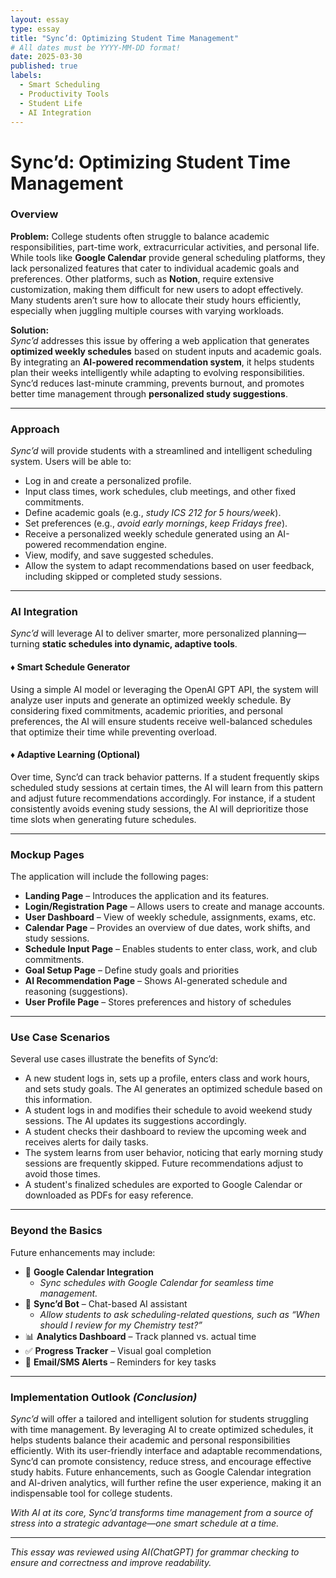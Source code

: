 ```yaml
---
layout: essay
type: essay
title: "Sync’d: Optimizing Student Time Management"
# All dates must be YYYY-MM-DD format!
date: 2025-03-30
published: true
labels:
  - Smart Scheduling
  - Productivity Tools
  - Student Life
  - AI Integration
---
```


# **Sync’d: Optimizing Student Time Management**

### **Overview**

**Problem:**
College students often struggle to balance academic responsibilities, part-time work, extracurricular activities, and personal life. While tools like **Google Calendar** provide general scheduling platforms, they lack personalized features that cater to individual academic goals and preferences. Other platforms, such as **Notion**, require extensive customization, making them difficult for new users to adopt effectively. Many students aren’t sure how to allocate their study hours efficiently, especially when juggling multiple courses with varying workloads.

**Solution:**  
*Sync’d* addresses this issue by offering a web application that generates **optimized weekly schedules** based on student inputs and academic goals. By integrating an **AI-powered recommendation system**, it helps students plan their weeks intelligently while adapting to evolving responsibilities. Sync’d reduces last-minute cramming, prevents burnout, and promotes better time management through **personalized study suggestions**.

---

### **Approach**

*Sync’d* will provide students with a streamlined and intelligent scheduling system. Users will be able to:

- Log in and create a personalized profile.  
- Input class times, work schedules, club meetings, and other fixed commitments.  
- Define academic goals (e.g., *study ICS 212 for 5 hours/week*).  
- Set preferences (e.g., *avoid early mornings*, *keep Fridays free*).  
- Receive a personalized weekly schedule generated using an AI-powered recommendation engine.
- View, modify, and save suggested schedules.  
- Allow the system to adapt recommendations based on user feedback, including skipped or completed study sessions.

---

### **AI Integration**

*Sync’d* will leverage AI to deliver smarter, more personalized planning—turning **static schedules into dynamic, adaptive tools**.

####  ♦ **Smart Schedule Generator**  
Using a simple AI model or leveraging the OpenAI GPT API, the system will analyze user inputs and generate an optimized weekly schedule. By considering fixed commitments, academic priorities, and personal preferences, the AI will ensure students receive well-balanced schedules that optimize their time while preventing overload.

####  ♦ **Adaptive Learning (Optional)**  
Over time, Sync’d can track behavior patterns. If a student frequently skips scheduled study sessions at certain times, the AI will learn from this pattern and adjust future recommendations accordingly. For instance, if a student consistently avoids evening study sessions, the AI will deprioritize those time slots when generating future schedules.

---

### **Mockup Pages**

The application will include the following pages:

- **Landing Page** – Introduces the application and its features.
- **Login/Registration Page** – Allows users to create and manage accounts.
- **User Dashboard** – View of weekly schedule, assignments, exams, etc.  
- **Calendar Page** – Provides an overview of due dates, work shifts, and study sessions.
- **Schedule Input Page** – Enables students to enter class, work, and club commitments.
- **Goal Setup Page** – Define study goals and priorities  
- **AI Recommendation Page** – Shows AI-generated schedule and reasoning (suggestions).
- **User Profile Page** – Stores preferences and history of schedules

---

### **Use Case Scenarios**

Several use cases illustrate the benefits of Sync’d:

- A new student logs in, sets up a profile, enters class and work hours, and sets study goals. The AI generates an optimized schedule based on this information.
- A student logs in and modifies their schedule to avoid weekend study sessions. The AI updates its suggestions accordingly.
- A student checks their dashboard to review the upcoming week and receives alerts for daily tasks.
- The system learns from user behavior, noticing that early morning study sessions are frequently skipped. Future recommendations adjust to avoid those times.
- A student's finalized schedules are exported to Google Calendar or downloaded as PDFs for easy reference.
  
---

### **Beyond the Basics**

Future enhancements may include:

- 🔗 **Google Calendar Integration**
   - *Sync schedules with Google Calendar for seamless time management.*
- 🤖 **Sync’d Bot** – Chat-based AI assistant
   - *Allow students to ask scheduling-related questions, such as “When should I review for my Chemistry test?”*
- 📊 **Analytics Dashboard** – Track planned vs. actual time  
- ✅ **Progress Tracker** – Visual goal completion  
- 📩 **Email/SMS Alerts** – Reminders for key tasks

---

### **Implementation Outlook** *(Conclusion)*

*Sync’d* will offer a tailored and intelligent solution for students struggling with time management. By leveraging AI to create optimized schedules, it helps students balance their academic and personal responsibilities efficiently. With its user-friendly interface and adaptable recommendations, Sync’d can promote consistency, reduce stress, and encourage effective study habits. Future enhancements, such as Google Calendar integration and AI-driven analytics, will further refine the user experience, making it an indispensable tool for college students.

*With AI at its core, Sync’d transforms time management from a source of stress into a strategic advantage—one smart schedule at a time.*  

---

*This essay was reviewed using AI(ChatGPT) for grammar checking to ensure and correctness and improve readability.*
